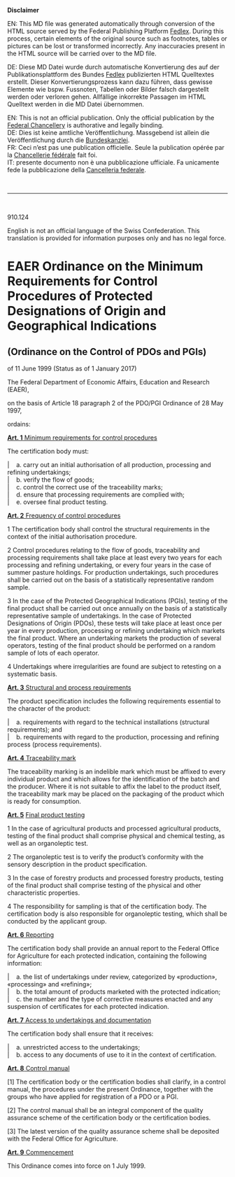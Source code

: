 
**Disclaimer**  

EN: This MD file was generated automatically through conversion of the HTML source served by the Federal Publishing Platform [Fedlex](https://www.fedlex.admin.ch/).
During this process, certain elements of the original source such as footnotes, tables or pictures can be lost or transformed incorrectly. Any inaccuracies present in the HTML source will be carried over to the MD file.  

DE: Diese MD Datei wurde durch automatische Konvertierung des auf der Publikationsplattform des Bundes [Fedlex](https://www.fedlex.admin.ch/) publizierten HTML Quelltextes erstellt.
Dieser Konvertierungsprozess kann dazu führen, dass gewisse Elemente wie bspw. Fussnoten, Tabellen oder Bilder falsch dargestellt werden oder verloren gehen.
Allfällige inkorrekte Passagen im HTML Quelltext werden in die MD Datei übernommen.  

EN: This is not an official publication. Only the official publication by the [Federal Chancellery](https://www.bk.admin.ch/bk/en/home.html) is authorative and legally binding.  
DE: Dies ist keine amtliche Veröffentlichung. Massgebend ist allein die Veröffentlichung durch die [Bundeskanzlei](https://www.bk.admin.ch/bk/de/home.html).  
FR: Ceci n’est pas une publication officielle. Seule la publication opérée par la [Chancellerie fédérale](https://www.bk.admin.ch/bk/fr/home.html) fait foi.  
IT: presente documento non è una pubblicazione ufficiale. Fa unicamente fede la pubblicazione della [Cancelleria federale](https://www.bk.admin.ch/bk/it/home.html).  

&nbsp;

----

&nbsp;

910.124 

English is not an official language of the Swiss Confederation. This translation is provided for information purposes only and has no legal force.

# EAER Ordinance on the Minimum Requirements for Control Procedures of Protected Designations of Origin and Geographical Indications

## (Ordinance on the Control of PDOs and PGIs)

of 11 June 1999 (Status as of 1 January 2017)

The Federal Department of Economic Affairs, Education and Research (EAER),

on the basis of Article 18 paragraph 2 of the PDO/PGI Ordinance of 28 May 1997,

ordains:

[**Art. 1** Minimum requirements for control procedures](https://www.fedlex.admin.ch/eli/cc/1999/350/en#art_1) 

The certification body must:


|    a. carry out an initial authorisation of all production, processing and refining undertakings;  
|    b. verify the flow of goods;  
|    c. control the correct use of the traceability marks;  
|    d. ensure that processing requirements are complied with;  
|    e. oversee final product testing.

[**Art. 2** Frequency of control procedures](https://www.fedlex.admin.ch/eli/cc/1999/350/en#art_2) 

1 The certification body shall control the structural requirements in the context of the initial authorisation procedure.

2 Control procedures relating to the flow of goods, traceability and processing requirements shall take place at least every two years for each processing and refining undertaking, or every four years in the case of summer pasture holdings. For production undertakings, such procedures shall be carried out on the basis of a statistically representative random sample.

3 In the case of the Protected Geographical Indications (PGIs), testing of the final product shall be carried out once annually on the basis of a statistically representative sample of undertakings. In the case of Protected Designations of Origin (PDOs), these tests will take place at least once per year in every production, processing or refining undertaking which markets the final product. Where an undertaking markets the production of several operators, testing of the final product should be performed on a random sample of lots of each operator.

4 Undertakings where irregularities are found are subject to retesting on a systematic basis.

[**Art. 3** Structural and process requirements](https://www.fedlex.admin.ch/eli/cc/1999/350/en#art_3)

The product specification includes the following requirements essential to the character of the product:


|    a. requirements with regard to the technical installations (structural requirements); and  
|    b. requirements with regard to the production, processing and refining process (process requirements).

[**Art. 4** Traceability mark](https://www.fedlex.admin.ch/eli/cc/1999/350/en#art_4) 

The traceability marking is an indelible mark which must be affixed to every individual product and which allows for the identification of the batch and the producer. Where it is not suitable to affix the label to the product itself, the traceability mark may be placed on the packaging of the product which is ready for consumption.

[**Art. 5**](https://www.fedlex.admin.ch/eli/cc/1999/350/en#art_5) [Final product testing](https://www.fedlex.admin.ch/eli/cc/1999/350/en#art_5) 

1 In the case of agricultural products and processed agricultural products, testing of the final product shall comprise physical and chemical testing, as well as an organoleptic test.

2 The organoleptic test is to verify the product’s conformity with the sensory description in the product specification.

3 In the case of forestry products and processed forestry products, testing of the final product shall comprise testing of the physical and other characteristic properties.

4 The responsibility for sampling is that of the certification body. The certification body is also responsible for organoleptic testing, which shall be conducted by the applicant group.

[**Art. 6** Reporting](https://www.fedlex.admin.ch/eli/cc/1999/350/en#art_6) 

The certification body shall provide an annual report to the Federal Office for Agriculture for each protected indication, containing the following information:


|    a. the list of undertakings under review, categorized by «production», «processing» and «refining»;  
|    b. the total amount of products marketed with the protected indication;  
|    c. the number and the type of corrective measures enacted and any suspension of certificates for each protected indication.

[**Art. 7** Access to undertakings and documentation](https://www.fedlex.admin.ch/eli/cc/1999/350/en#art_7) 

The certification body shall ensure that it receives:


|    a. unrestricted access to the undertakings;  
|    b. access to any documents of use to it in the context of certification.

[**Art. 8** Control manual](https://www.fedlex.admin.ch/eli/cc/1999/350/en#art_8) 

[1] The certification body or the certification bodies shall clarify, in a control manual, the procedures under the present Ordinance, together with the groups who have applied for registration of a PDO or a PGI.

[2] The control manual shall be an integral component of the quality assurance scheme of the certification body or the certification bodies.

[3] The latest version of the quality assurance scheme shall be deposited with the Federal Office for Agriculture.

[**Art. 9** Commencement](https://www.fedlex.admin.ch/eli/cc/1999/350/en#art_9) 

This Ordinance comes into force on 1 July 1999.

